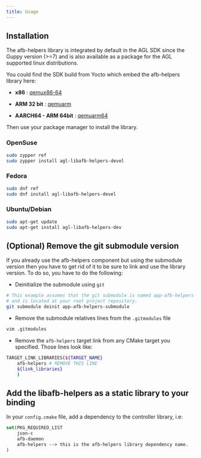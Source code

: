 ```yaml
---
title: Usage
---
```


## Installation

The afb-helpers library is integrated by default in the AGL SDK since the Guppy
version (>=7) and is also available as a package for the AGL supported linux
distributions.

You could find the SDK build from Yocto which embed the afb-helpers library
here:

- **x86** : [qemux86-64](https://download.automotivelinux.org/AGL/release/jellyfish/latest/qemux86-64/deploy/sdk/poky-agl-glibc-x86_64-agl-demo-platform-crosssdk-corei7-64-qemux86-64-toolchain-10.0.0.sh)

- **ARM 32 bit** : [qemuarm](https://download.automotivelinux.org/AGL/release/jellyfish/latest/qemuarm/deploy/sdk/poky-agl-glibc-x86_64-agl-demo-platform-crosssdk-armv7vet2hf-neon-vfpv4-qemuarm-toolchain-10.0.0.sh)

- **AARCH64 - ARM 64bit** : [qemuarm64](https://download.automotivelinux.org/AGL/release/jellyfish/latest/qemuarm64/deploy/sdk/poky-agl-glibc-x86_64-agl-demo-platform-crosssdk-aarch64-qemuarm64-toolchain-10.0.0.sh)

Then use your package manager to install the library.

### OpenSuse

```bash
sudo zypper ref
sudo zypper install agl-libafb-helpers-devel
```

### Fedora

```bash
sudo dnf ref
sudo dnf install agl-libafb-helpers-devel
```

### Ubuntu/Debian

```bash
sudo apt-get update
sudo apt-get install agl-libafb-helpers-dev
```

## (Optional) Remove the git submodule version

If you already use the afb-helpers component but using the submodule version
then you have to get rid of it to be sure to link and use the library version.
To do so, you have to do the following:

* Deinitialize the submodule using `git`

```bash
# This example assumes that the git submodule is named app-afb-helpers-submodule
# and is located at your root project repository.
git submodule deinit app-afb-helpers-submodule
```

* Remove the submodule relatives lines from the `.gitmodules` file

```bash
vim .gitmodules
```

* Remove the `afb-helpers` target link from any CMake target you specified.
 Those lines look like:

```bash
TARGET_LINK_LIBRARIES(${TARGET_NAME}
    afb-helpers # REMOVE THIS LINE
    ${link_libraries}
    )
```

## Add the libafb-helpers as a static library to your binding

In your `config.cmake` file, add a dependency to the controller library, i.e:

```cmake
set(PKG_REQUIRED_LIST
	json-c
	afb-daemon
	afb-helpers --> this is the afb-helpers library dependency name.
)
```
